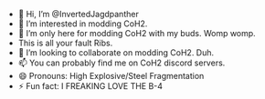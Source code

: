 - 👋 Hi, I’m @InvertedJagdpanther
- 👀 I’m interested in modding CoH2.
- 🌱 I’m only here for modding CoH2 with my buds. Womp womp.
-  This is all your fault Ribs.
- 💞️ I’m looking to collaborate on modding CoH2. Duh.
- 📫 You can probably find me on CoH2 discord servers.
- 😄 Pronouns: High Explosive/Steel Fragmentation
- ⚡ Fun fact: I FREAKING LOVE THE B-4 
